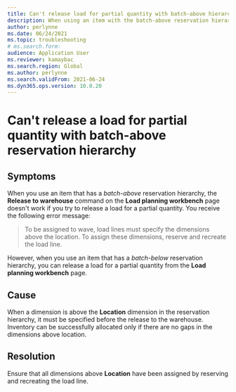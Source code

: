 ```yaml
--- 
title: Can't release load for partial quantity with batch-above hierarchy 
description: When using an item with the batch-above reservation hierarchy, load lines must specify dimensions above the location in order for inventory to be allocated. 
author: perlynne 
ms.date: 06/24/2021 
ms.topic: troubleshooting 
# ms.search.form:  
audience: Application User 
ms.reviewer: kamaybac 
ms.search.region: Global 
ms.author: perlynne 
ms.search.validFrom: 2021-06-24 
ms.dyn365.ops.version: 10.0.20 
--- 
```

<!-- KFM: Add error code? -->
# Can't release a load for partial quantity with batch-above reservation hierarchy

## Symptoms

When you use an item that has a *batch-above* reservation hierarchy, the **Release to warehouse** command on the **Load planning workbench** page doesn't work if you try to release a load for a partial quantity. You receive the following error message:

> To be assigned to wave, load lines must specify the dimensions above the location. To assign these dimensions, reserve and recreate the load line.

However, when you use an item that has a *batch-below* reservation hierarchy, you can release a load for a partial quantity from the **Load planning workbench** page.

## Cause

When a dimension is above the **Location** dimension in the reservation hierarchy, it must be specified before the release to the warehouse. Inventory can be successfully allocated only if there are no gaps in the dimensions above location.

## Resolution

Ensure that all dimensions above **Location** have been assigned by reserving and recreating the load line.
